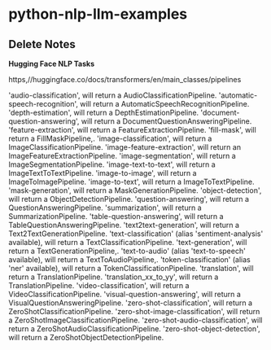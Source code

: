 # python-nlp-llm-examples

## Delete Notes

**Hugging Face NLP Tasks**

https,//huggingface.co/docs/transformers/en/main_classes/pipelines

'audio-classification', will return a AudioClassificationPipeline.
'automatic-speech-recognition', will return a AutomaticSpeechRecognitionPipeline.
'depth-estimation', will return a DepthEstimationPipeline.
'document-question-answering', will return a DocumentQuestionAnsweringPipeline.
'feature-extraction', will return a FeatureExtractionPipeline.
'fill-mask', will return a FillMaskPipeline,.
'image-classification', will return a ImageClassificationPipeline.
'image-feature-extraction', will return an ImageFeatureExtractionPipeline.
'image-segmentation', will return a ImageSegmentationPipeline.
'image-text-to-text', will return a ImageTextToTextPipeline.
'image-to-image', will return a ImageToImagePipeline.
'image-to-text', will return a ImageToTextPipeline.
'mask-generation', will return a MaskGenerationPipeline.
'object-detection', will return a ObjectDetectionPipeline.
'question-answering', will return a QuestionAnsweringPipeline.
'summarization', will return a SummarizationPipeline.
'table-question-answering', will return a TableQuestionAnsweringPipeline.
'text2text-generation', will return a Text2TextGenerationPipeline.
'text-classification' (alias 'sentiment-analysis' available), will return a TextClassificationPipeline.
'text-generation', will return a TextGenerationPipeline,.
'text-to-audio' (alias 'text-to-speech' available), will return a TextToAudioPipeline,.
'token-classification' (alias 'ner' available), will return a TokenClassificationPipeline.
'translation', will return a TranslationPipeline.
'translation_xx_to_yy', will return a TranslationPipeline.
'video-classification', will return a VideoClassificationPipeline.
'visual-question-answering', will return a VisualQuestionAnsweringPipeline.
'zero-shot-classification', will return a ZeroShotClassificationPipeline.
'zero-shot-image-classification', will return a ZeroShotImageClassificationPipeline.
'zero-shot-audio-classification', will return a ZeroShotAudioClassificationPipeline.
'zero-shot-object-detection', will return a ZeroShotObjectDetectionPipeline.
